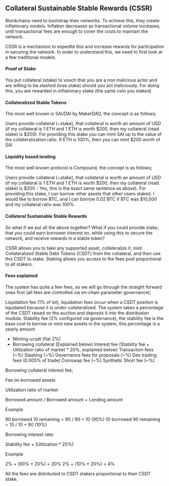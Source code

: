 ## Collateral Sustainable Stable Rewards (CSSR)

Blockchains need to bootstrap their networks. To achieve this, they create inflationary models. Inflation decreases as transactional volume increases, until transactional fees are enough to cover the costs to maintain the network.

CSSR is a mechanism to expedite this and increase rewards for participation in securing the network. In order to understand this, we need to first look at a few traditional models.

#### Proof of Stake

You put collateral (stake) to vouch that you are a non malicious actor and are willing to be slashed (lose stake) should you act maliciously. For doing this, you are rewarded in inflationary stake (the same coin you staked)

#### Collateralized Stable Tokens

The most well known is SAI/DAI by MakerDAO, the concept is as follows;

Users provide collateral (~stake), that collateral is worth an amount of USD (if my collateral is 1 ETH and 1 ETH is worth $200, then my collateral (read stake) is $200). For providing this stake you can mint SAI up to the value of the collateralization ratio. If ETH is 100%, then you can mint $200 worth of SAI

#### Liquidity based lending

The most well known protocol is Compound, the concept is as follows;

Users provide collateral (~stake), that collateral is worth an amount of USD (if my collateral is 1 ETH and 1 ETH is worth $200, then my collateral (read stake) is $200 - Yes, this is the exact same sentence as above). For providing this stake, I can borrow other assets that other users staked. I would like to borrow BTC, and I can borrow 0.02 BTC if BTC was $10,000 and my collateral ratio was 100%

#### Collateral Sustainable Stable Rewards

So what if we put all the above together? What if you could provide stake, that you could earn borrower interest on, while using this to secure the network, and receive rewards in a stable token?

CSSR allows you to take any supported asset, collateralize it, mint Collateralized Stable Debt Tokens (CSDT) from the collateral, and then use this CSDT to stake. Staking allows you access to the fees pool proportional to all stakers.

#### Fees explained

The system has quite a few fees, so we will go through the straight forward ones first (all fees are controlled via on-chain parameter governance);

Liquidation fee (1% of lot), liquidation fees occur when a CSDT position is liquidated because it is under collateralized. The system takes a percentage of the CSDT raised on the auction and deposits it into the distribution module.
Stability fee (2% configured via governance), the stability fee is the base cost to borrow or mint new assets in the system, this percentage is a yearly amount
- Minting ucsdt (flat 2%)
- Borrowing collateral (Explained below)
Interest fee (Stability fee + Utilization ratio of market * 20%, explained below)
Transaction fees (~%)
Slashing (~%)
Governance fees for proposals (~%)
Dex trading fees (0.005% of trade)
Coinswap fee (~%)
Synthetic Short fee (~%)

Borrowing collateral interest fee;

Fee on borrowed assets

Utilization ratio of market:

Borrowed amount / Borrowed amount + Lending amount

Example

90 borrowed 10 remaining = 90 / 90 + 10 (90%)
10 borrowed 90 remaining = 10 / 10 + 90 (10%)

Borrowing interest rate:

Stability fee + (Utilization * 20%)

Example

2% + (90% * 20%) = 20%
2% + (10% * 20%) = 4%

All the fees are distributed to CSDT stakers proportional to their CSDT stake.
